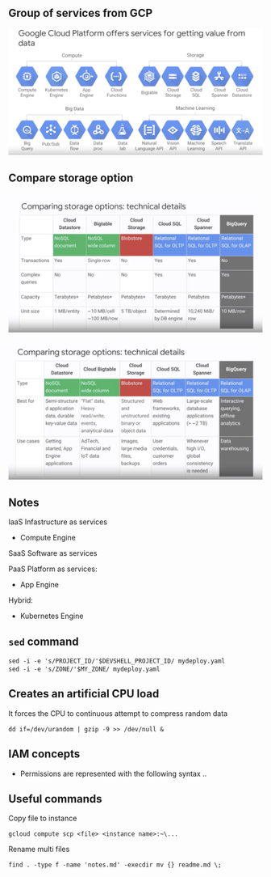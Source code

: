 
## Group of services from GCP
![alt text](./images/whole-services.png)

## Compare storage option

![alt text](./images/compare-storage-option-1.png)

![alt text](./images/compare-storage-option-2.png)

## Notes
IaaS Infastructure as services
* Compute Engine

SaaS Software as services

PaaS Platform as services: 
* App Engine

Hybrid: 
* Kubernetes Engine

## `sed` command
```
sed -i -e 's/PROJECT_ID/'$DEVSHELL_PROJECT_ID/ mydeploy.yaml
sed -i -e 's/ZONE/'$MY_ZONE/ mydeploy.yaml
```

## Creates an artificial CPU load 

It forces the CPU to continuous attempt to compress random data
```
dd if=/dev/urandom | gzip -9 >> /dev/null &
```

## IAM concepts

- Permissions are represented with the following syntax
<service>.<resource>.<verb>


## Useful commands
Copy file to instance
```
gcloud compute scp <file> <instance name>:~\...
```
Rename multi files
```
find . -type f -name 'notes.md' -execdir mv {} readme.md \;
```





